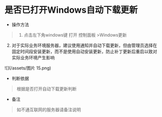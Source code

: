 # 是否已打开Windows自动下载更新

- 操作方法
> 1. 点击左下角windows键 打开 控制面板 >Windows更新
  2. 对于实际业务环境服务器，建议使用通知并自动下载更新，但由管理员选择在固定时间段安装更新，而不是使用自动安装更新，防止补丁更新后重启以致对实际业务环境产生影响

![](/assets/图片 15.png)

- 判断依据
> 根据是否打开自动下载更新判断

- 备注
> 如不通互联网的服务器请备注说明